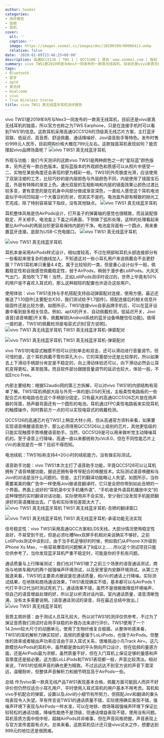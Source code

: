 ```yaml
---
author: Soomal
categories:
- 测评报告
- 音频
- 耳机
cover:
  alt: ''
  caption: ''
  image: https://images.soomal.cc/images/doc/20200109/00086413.webp
  relative: false
date: '2020-01-09T23:46:25+08:00'
description: 高通QCC5126 | TWS 1 | QCC5100 | 源自：www.soomal.com | 版权：原创 |  平均/总评分：07.36/81
summary: vivo TWS1是2019年底与Nex3一同发布的一款真无线耳机，目前还是vivo家真无线耳机的独苗，所以官方也称之为TWS Earphone，只是在连接手机时可以看到TWS1的信息。这款耳机采用高通QCC5126的顶级真无线芯片方案，主打蓝牙双联、低延迟、高音质、智能化等特色……
tags:
- Bluetooth
- 蓝牙
- aptX
- 真无线
- Qualcomm
- vivo
- True Wireless Stereo
title: vivo TWS1 真无线蓝牙耳机测评报告
---
```


vivo TWS1是2019年9月与Nex3一同发布的一款真无线耳机，目前还是vivo家真无线耳机的独苗，所以官方也称之为TWS Earphone，只是在连接手机时可以看到TWS1的信息。这款耳机采用高通QCC5126的顶级真无线芯片方案，主打蓝牙双联、低延迟、高音质、舒适佩戴、通话降噪好、Jovi语音助手等特色。发布时售价999元人民币，目前网购价格大概在799元左右。这款独苗耳机表现如何？能否撑起vivo品牌场面呢？
![vivo TWS1 真无线蓝牙耳机](https://images.soomal.cc/images/doc/20191224/00086166.webp)




外观与功能：我们今天测评的这款vivo TWS1是两种颜色之一的“星际蓝”颜色版本，另外还有一款白色版本。星际蓝版本的外观颜色和质感可以从照片中感受一二，实物在某些角度还会表现的更为精彩一些。TWS1的外壳极度光滑，应该使用了双层注塑的工艺，比较巧妙的是内层颜色与外层颜色不同，内层使用了镜面宝石蓝，外层有特殊的渐变上色。通光双层的互相影响和内层的镜面效果让颜色过渡比较多变，更有意思的是在机身中间部分做成渐变深色，一直给人感觉这个耳机电池盒似乎中间凹陷是一个大蚕豆的形状，但其实不是的。电池盒外部有精致的抛光工艺完成，除了特别容易留下指纹，没有其他缺点。
![vivo TWS1 真无线蓝牙耳机](https://images.soomal.cc/images/doc/20191224/00086156.webp)




耳机整体风格是仿AirPods设计，打开盖子的弹簧轴的感觉也很精致，而且装配很稳定，开关顺手。电池盒上下盖之间表面，下侧做了弧形处理，这样的处理看起来要比AirPods的两层台阶更容易保持内部的干净。电池盒背面有一个圆点，用来重置蓝牙连接。底部为USB-C充电接口。
![vivo TWS1 真无线蓝牙耳机](https://images.soomal.cc/images/doc/20191224/00086159_01.webp)




![vivo TWS1 真无线蓝牙耳机](https://images.soomal.cc/images/doc/20191224/00086165_01.webp)




耳机本身采用AirPods样式设计，相似度较高，不过在柄部和耳机头部连接部分有一些看起来很复杂的曲线加入，不知道这对一些小耳孔用户来说佩戴会不会更舒服？TWS1耳机单只重量4.4克，属于比较轻的一类，但是重心设计似乎一般，佩戴稳定性和自我感觉佩戴稳定性，弱于AirPods，稍弱于漫步者LolliPods。大风天气出门，真怕吹飞了啊！当然，正如LolliPods测评时说过的，世界上毕竟有50%的用户是不喜欢入耳式的，那么这种超轻的配置也许适合这些用户。

使用体验：vivo TWS1支持与手机搭配支持自动弹窗配对连接，使用方便。最近还推送了1.10固件[主要配合X30，我们测试给予1.7固件]，搭配连接后的相关信息升级固件还是比较方便。如图所示，TWS1连接vivo自家品牌手机后，可以在蓝牙设置中看到挺多相关信息。例如，aptX的开关、自动佩戴检测，低延迟开关，Jovi语音[语音唤醒]开关等，佩戴解锁[Android系统的蓝牙设备唤醒信任功能]。值得一提的是，TWS1的佩戴检测是电容式识别[官方说明]。
![vivo TWS1 真无线蓝牙耳机 TWS1 真无线蓝牙耳机-弹窗配对](https://images.soomal.cc/images/doc/20200109/00086409_01.webp)




![vivo TWS1 真无线蓝牙耳机 TWS1 真无线蓝牙耳机-弹窗配对](https://images.soomal.cc/images/doc/20200109/00086410_01.webp)




vivo TWS1的电容式触摸不但可以识别单击和双击，还可以滑动进行音量调节。但可惜的是，这个耳机佩戴不管你耳孔大小，它的耳塞部分还是比较厚的，所以如果去上下滑动手柄部分肯定是不稳定的，向上滑动体验还可以，向下滑动必然会让耳机变得更松，甚至脱落。而且软件部分跟随音量调节的延迟也较大，体验一般，不如Enco Free。

内部主要结构：根据52audio网的第三方拆解，可以对vivo TWS1的内部结构有简单了解。TWS1耳机柄部大段与外壳一体的是LDS的天线，主板柔性电路板的一些配合芯片和电路也在这个手柄部分固定。只有最大的高通QCC5126芯片放在扬声器的背面，扬声器背面还有一个圆形的电池。耳机通过FPC柔性电路板来实现耳机的触摸操作，同时靠前方一点的可以实现电容式的佩戴检测。

QCC5126的高通芯片在TWS1上稍显大材小用，但从高通官方资料来看，如果要实现语音唤醒语音助手，那么必须得用QCC5126以上级别的芯片，其他更低级的只能实现触摸手势唤醒语音助手。当然，QCC5126是可以用来做听觉主动降噪耳机的。至于语音上行降噪，高通一直以来都统称为cVc8.0，但在不同性能芯片上cVc的表现是否一样？目前不得而知。

电池续航：TWS1标称支持4+20小时的续航能力，没有做实际测试。

语音助手功能：vivo TWS1本次主打了语音助手功能，毕竟QCC5126可以让耳机拥有了语音唤醒功能，据说还拥有骨传导配合的唤醒技术。实际测试语音唤醒和与Jovi的对话是没什么问题的。但是，主打的翻译功能略让人失望。如图所示，当你需要美美的像广告中一样使用Jovi做语音翻译时，它只是会把你带到如此丑陋的一个界面。界面上说好的“耳机录中文手机播外语”、“手机收录外语耳机播放中文”的这种理想的实时翻译对话功能，实际使用并不会实现，至少我们没发现手机能把翻译好的英语播放出去。广告和实际体验差距太大了。
![vivo TWS1 真无线蓝牙耳机 TWS1 真无线蓝牙耳机-丑陋的翻译窗口](https://images.soomal.cc/images/doc/20200109/00086411_01.webp)




![vivo TWS1 真无线蓝牙耳机 TWS1 真无线蓝牙耳机-承诺功能无法实现](https://images.soomal.cc/images/doc/20200109/00086412_01.webp)




信号稳定性：vivo TWS1采用高通QCC方案和LDS天线，大部分情况使用稳定性良好，不易受到干扰，但是必须吐槽Nex双屏手机相对来说确实不够好。之前LolliPods测试中谈到过，由于当手机足够好的时候，例如我们从iPhone X升级到iPhone Xs Max，一些容易爆音的问题解决了9成以上……所以这个测试项目只能仅供参考了。当你发现蓝牙耳机严重不稳定时，可能是你的手机有问题。

通话质量与上行降噪测试：我们也对TWS1做了之前三个场景的语音通话测试，商场与地铁车厢内的两个超强噪声环境测试，以及家里室内安静环境测试。从第三方报道来看，TWS1的主要卖点据说是在通话质量，和cVc的通话上行降噪。实际测试结果，在地铁和商场通话效果，TWS1表现确实不错，基本都可以与AirPods 1代打平手[2代当时测试死机了]，通话效果不错，虽然不是很极致降低环境噪声，但自己的语音增益处理的好，所以足以听清对话内容。室内通话质量，语音清晰饱满，没有太多需要说明。[语音通话测试的录音，将在最近总结中放出。]
![vivo TWS1 真无线蓝牙耳机](https://images.soomal.cc/images/doc/20191224/00086167.webp)




音质主观听感：由于测试人员耳孔较大，所以对TWS1的测评仅供参考，不过为了保证音质我们测试时会用手扶稳的补救办法来进行评价。TWS1使用了一个14.2mm较大尺寸的动圈单元，使用了生物纤维复合振膜。从整体听感来看，TWS1的耳机解析力确实较好，高频的质量强于LoLiiPods，也强于AirPods。但整体的效率或者输出声功率应该由于非入耳式关系，很难挑战小鸟Track Air+。这几款模仿AirPods的耳机中，虽然都是类似的平头侧向开口设计，但在低频的量感方面，还是AirPods最为浓郁，虽然质量不好，但在入门耳机上保证足够的量感和声音厚度还是挺必要。这方面LoLLiPods和TWS1表现都一般，声音比较清淡。相对来说，TWS1的低频声音的确也更为精致。不过远远达不到官方说的声音下潜深远，温暧耐听，但整体声音解析力和细节明显高于AirPods一些。

总结
作为vivo第一款真无线产品TWS1表现基本合格，佩戴方面可能因人而异不好评价但仍然仅适合小耳孔用户，平时使用入耳式耳机的用户基本不用考虑。耳机和vivo手机配合的弹窗，设置以及Jovi的小细节有所努力，但搭配Jovi和翻译的重头戏表现令人失望。早有传言说TWS1的通话质量不错，实际使用确实表现不错，强噪声环境下表现与AirPods一样水准，可以在地铁、商场等超强噪声环境下保证比较轻松的通话功能，降噪性能绝不是顶级，但通话增益表现不错，使用没有问题。耳机音质方面中规中矩，超越AirPods并非难事，但在声音风格把握，声音表现上与官方宣传差距有点大。总体来看，这款耳机估计还只是vivo试水之作，想要达到999元的地位还是很困难。
